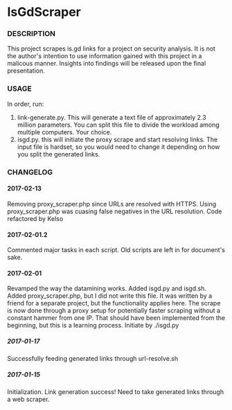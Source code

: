 # IsGdScraper

### DESCRIPTION
This project scrapes is.gd links for a project on security analysis. It is not the author's intention to use information gained with this project in a malicous manner. Insights into findings will be released upon the final presentation.

### USAGE
In order, run:
1. link-generate.py. This will generate a text file of approximately 2.3 million parameters. You can split this file to divide the workload among multiple computers. Your choice.
2. isgd.py. this will initiate the proxy scrape and start resolving links. The input file is hardset, so you would need to change it depending on how you split the generated links.

### CHANGELOG

#### 2017-02-13
Removing proxy_scraper.php since URLs are resolved with HTTPS. Using proxy_scraper.php was cuasing false negatives in the URL resolution.
Code refactored by Kelso

#### 2017-02-01.2
Commented major tasks in each script.
Old scripts are left in for document's sake.

#### 2017-02-01
Revamped the way the datamining works.
Added isgd.py and isgd.sh.
Added proxy_scraper.php, but I did not write this file. It was written by a friend for a separate project, but the functionality applies here.
The scrape is now done through a proxy setup for potentially faster scraping without a constant hammer from one IP.
That should have been implemented from the beginning, but this is a learning process.
Initiate by ./isgd.py

##### 2017-01-17
Successfully feeding generated links through url-resolve.sh

##### 2017-01-15
Initialization.
Link generation success!
Need to take generated links through a web scraper.
